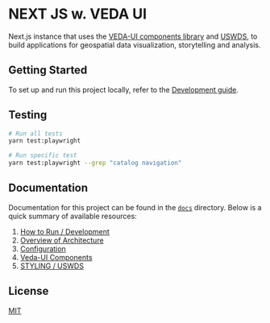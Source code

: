 # NEXT JS w. VEDA UI

Next.js instance that uses the [VEDA-UI components library](https://github.com/nasa-IMPACT/veda-ui) and [USWDS](https://designsystem.digital.gov/), to build applications for geospatial data visualization, storytelling and analysis.

## Getting Started

To set up and run this project locally, refer to the [Development guide](./docs/DEVELOPMENT.md).

## Testing

```bash
# Run all tests
yarn test:playwright

# Run specific test
yarn test:playwright --grep "catalog navigation"
```

## Documentation

Documentation for this project can be found in the [`docs`](./docs) directory. Below is a quick summary of available resources:

1. [How to Run / Development](./docs/DEVELOPMENT.md)
2. [Overview of Architecture](./docs/ARCHITECTURE_OVERVIEW.md)
3. [Configuration](./docs/CONFIGURATION.md)
4. [Veda-UI Components](./docs/VEDA_UI_COMPONENTS.md)
5. [STYLING / USWDS](./docs/STYLING.md)

## License

[MIT](LICENSE)
